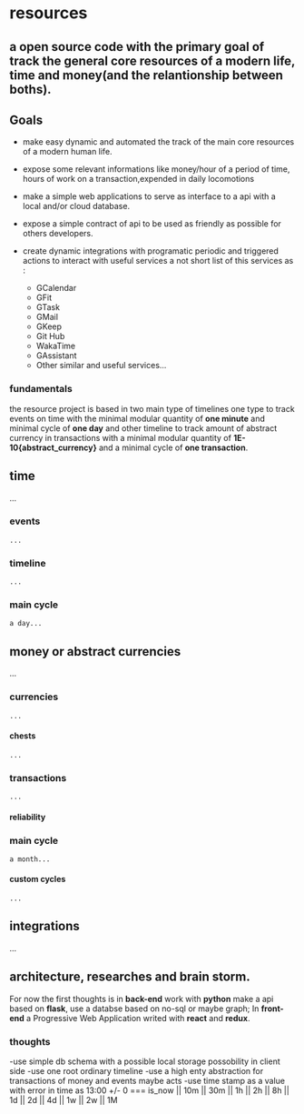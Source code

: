 # resources

## a open source code with the primary goal of track the general core resources of a modern life, time and money(and the relantionship between boths).

## Goals

- make easy dynamic and automated the track of the main core resources of a modern human life.
- expose some relevant informations like money/hour of a period of time, hours of work on a transaction,expended in daily locomotions
- make a simple web applications to serve as interface to a api with a local and/or cloud database.
- expose a simple contract of api to be used as friendly as possible for others developers.
- create dynamic integrations with programatic periodic and triggered actions to interact with useful services a not short list of this services as : 

  - GCalendar
  - GFit
  - GTask
  - GMail
  - GKeep
  - Git Hub
  - WakaTime
  - GAssistant
  - Other similar and useful services... 

### fundamentals

the resource project is based in two main type of timelines one type to track events on time with the minimal modular quantity of **one minute** and minimal cycle of **one day** and other timeline to track amount of abstract currency in transactions with a minimal modular quantity of **1E-10{abstract_currency}** and a minimal cycle of **one transaction**.



## time
  ...
  ### events
    ...
  ### timeline
    ...
  ### main cycle
    a day...
## money or abstract currencies 
  ...

  ### currencies
    ...
   #### chests
    ...
  ### transactions
    ...
   #### reliability

  ### main cycle
    a month...
  #### custom cycles
    ...

## integrations
  ...
## architecture, researches and brain storm.

For now the first thoughts is in **back-end** work with **python** make a api based on **flask**, use a databse based on no-sql or maybe graph; In **front-end** a Progressive Web Application writed with **react** and **redux**.

### thoughts
-use simple db schema with a possible local storage possobility in client side
-use one root ordinary timeline 
-use a high enty abstraction for transactions of money and events maybe acts
-use time stamp as a value with error in time as 13:00 +/- 0 === is_now || 10m || 30m || 1h || 2h || 8h || 1d || 2d || 4d || 1w || 2w || 1M
